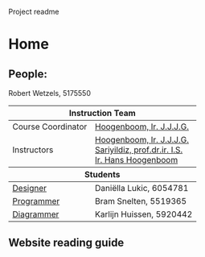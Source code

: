 Project readme
# Home


## People: 
<table width=100%>
    <thead >
        <tr class="header">
            <th colspan="2">Instruction Team</th>
        </tr>
    </thead>
    <tbody>
        <tr>
            <td>Course Coordinator</td>
            <td><a href="mailto:	J.J.J.G.Hoogenboom@tudelft.nl">Hoogenboom, Ir. J.J.J.G.</a></td>
        </tr>
        <tr>
            <td>Instructors</td>
            <td>
                <a href="mailto:J.J.J.G.Hoogenboom@tudelft.nl">Hoogenboom, Ir. J.J.J.G.</a><br>
                <a href="I.S.Sariyildiz@tudelft.nl">Sariyildiz, prof.dr.ir. I.S.</a><br>
                <a href="mailto:J.J.J.G.Hoogenboom@tudelft.nl">Ir. Hans Hoogenboom</a><br>
            </td>
         </tr>
    </tbody>
    <thead>
        <tr class="header">
            <th colspan="2">Students</th>
        </tr>
    </thead>
    <tbody>
        <tr>
            <td>
                <a href="https://github.com/shervinazadi/spatial_computing_18/tree/master/Accretio">Designer</a>
            </td>
            <td>
                Daniëlla Lukic, 6054781
            </td>
        </tr>
        <tr>
            <td>
                <a href="https://github.com/shervinazadi/spatial_computing_18/tree/master/Arthouse">Programmer</a>
            </td>
            <td>
                Bram Snelten, 5519365 
            </td>
                Robert Wetzels, 5175550
            </td>
        </tr>
        <tr>
            <td>
                <a href="https://github.com/shervinazadi/spatial_computing_18/tree/master/Het_Gebouw">Diagrammer</a>
            </td>
            <td>
                Karlijn Huissen, 5920442
            </td>
        </tr>
    </tbody>
</table>


## Website reading guide

